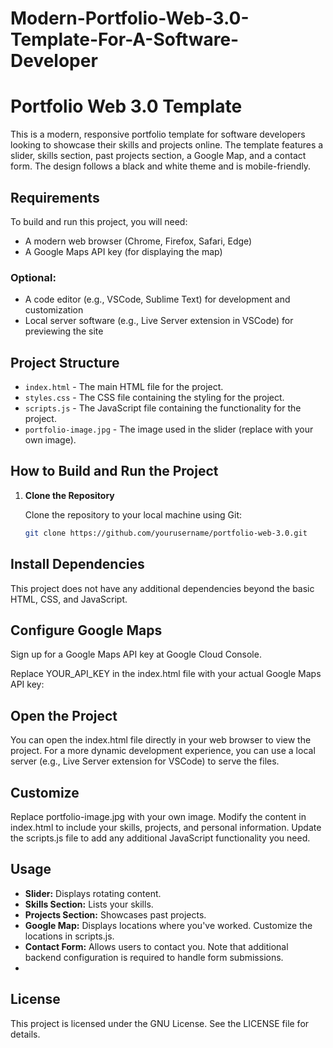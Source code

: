 # Modern-Portfolio-Web-3.0-Template-For-A-Software-Developer

# Portfolio Web 3.0 Template

This is a modern, responsive portfolio template for software developers looking to showcase their skills and projects online. The template features a slider, skills section, past projects section, a Google Map, and a contact form. The design follows a black and white theme and is mobile-friendly.

## Requirements

To build and run this project, you will need:

- A modern web browser (Chrome, Firefox, Safari, Edge)
- A Google Maps API key (for displaying the map)

### Optional:

- A code editor (e.g., VSCode, Sublime Text) for development and customization
- Local server software (e.g., Live Server extension in VSCode) for previewing the site

## Project Structure

- `index.html` - The main HTML file for the project.
- `styles.css` - The CSS file containing the styling for the project.
- `scripts.js` - The JavaScript file containing the functionality for the project.
- `portfolio-image.jpg` - The image used in the slider (replace with your own image).

## How to Build and Run the Project

1. **Clone the Repository**

   Clone the repository to your local machine using Git:

   ```bash
   git clone https://github.com/yourusername/portfolio-web-3.0.git

## Install Dependencies

This project does not have any additional dependencies beyond the basic HTML, CSS, and JavaScript.

## Configure Google Maps

Sign up for a Google Maps API key at Google Cloud Console.

Replace YOUR_API_KEY in the index.html file with your actual Google Maps API key:

<script src="https://maps.googleapis.com/maps/api/js?key=YOUR_API_KEY" defer></script>

## Open the Project

You can open the index.html file directly in your web browser to view the project.
For a more dynamic development experience, you can use a local server (e.g., Live Server extension for VSCode) to serve the files.

## Customize

Replace portfolio-image.jpg with your own image.
Modify the content in index.html to include your skills, projects, and personal information.
Update the scripts.js file to add any additional JavaScript functionality you need.

## Usage
- **Slider:** Displays rotating content.
- **Skills Section:** Lists your skills.
- **Projects Section:** Showcases past projects.
- **Google Map:** Displays locations where you've worked. Customize the locations in scripts.js.
- **Contact Form:** Allows users to contact you. Note that additional backend configuration is required to handle form submissions.
- 
## License
This project is licensed under the GNU License. See the LICENSE file for details.
